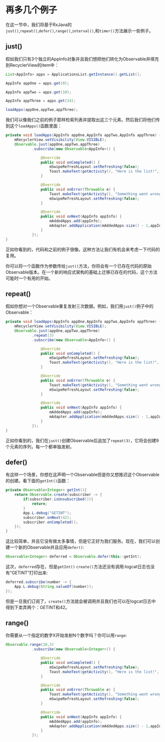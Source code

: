 # 再多几个例子

在这一节中，我们将基于RxJava的`just()`,`repeat()`,`defer()`,`range()`,`interval()`,和`timer()`方法展示一些例子。

## just()

假如我们只有3个独立的AppInfo对象并且我们想把他们转化为Observable并填充到RecyclerView的item中：
```java
List<AppInfo> apps = ApplicationsList.getInstance().getList();

AppInfo appOne = apps.get(0);

AppInfo appTwo = apps.get(10);

AppInfo appThree = apps.get(24);

loadApps(appOne,appTwo,appThree);

```

我们可以像我们之前的例子那样检索列表并提取出这三个元素。然后我们将他们传到这个`loadApps()`函数里面：
```java
private void loadApps(AppInfo appOne,AppInfo appTwo,AppInfo appThree) {
    mRecyclerView.setVisibility(View.VISIBLE);
    Observable.just(appOne,appTwo,appThree)
            .subscribe(new Observable<AppInfo>() {

                @Override
                public void onCompleted() {
                    mSwipeRefreshLayout.setRefreshing(false);
                    Toast.makeText(getActivity(), "Here is the list!", Toast.LENGTH_LONG).show();
                }

                @Override
                public void onError(Throwable e) {
                    Toast.makeText(getActivity(), "Something went wrong!", Toast.LENGTH_SHORT).show();
                    mSwipeRefreshLayout.setRefreshing(false);
                }

                @Override
                public void onNext(AppInfo appInfo) {
                    mAddedApps.add(appInfo); 
                    mAdapter.addApplication(mAddedApps.size() - 1,appInfo);
                }
            });
}
```

正如你看到的，代码和之前的例子很像。这种方法让我们有机会来考虑一下代码的复用。

你可以将一个函数作为参数传给`just()`方法，你将会有一个已存在代码的原始Observable版本。在一个新的响应式架构的基础上迁移已存在的代码，这个方法可能时一个有用的开始。


## repeat()

假如你想对一个Observable重复发射三次数据。例如，我们用`just()`例子中的Observable：

```java
private void loadApps(AppInfo appOne,AppInfo appTwo,AppInfo appThree) {
    mRecyclerView.setVisibility(View.VISIBLE);
    Observable.just(appOne,appTwo,appThree)
            .repeat(3)
            .subscribe(new Observable<AppInfo>() {

                @Override
                public void onCompleted() {
                    mSwipeRefreshLayout.setRefreshing(false);
                    Toast.makeText(getActivity(), "Here is the list!", Toast.LENGTH_LONG).show();
                }

                @Override
                public void onError(Throwable e) {
                    Toast.makeText(getActivity(), "Something went wrong!", Toast.LENGTH_SHORT).show();
                    mSwipeRefreshLayout.setRefreshing(false);
                }

                @Override
                public void onNext(AppInfo appInfo) {
                    mAddedApps.add(appInfo); 
                    mAdapter.addApplication(mAddedApps.size() - 1,appInfo);
                }
            });
}
```
正如你看到的，我们在`just()`创建Observable后追加了`repeat(3)`，它将会创建9个元素的序列，每一个都单独发射。

## defer()

有这样一个场景，你想在这声明一个Observable但是你又想推迟这个Observable的创建。看下面的`getInt()`函数：
```java
private Observable<Integer> getInt(){
    return Observable.create(subscriber -> {
        if(subscriber.isUnsubscribed()){
            return;
        }
        App.L.debug("GETINT");
        subscriber.onNext(42);
        subscriber.onCompleted();
    });
}
```

这比较简单，并且它没有做太多事情，但是它正好为我们服务。现在，我们可以创建一个新的Observable并且应用`defer()`:

```java
Observable<Integer> deferred = Observable.defer(this::getInt);
```
这次，`deferred`存在，但是`getInt()` `create()`方法还没有调用:logcat日志也没有“GETINT”打印出来:

```java
deferred.subscribe(number -> {
    App.L.debug(String.valueOf(number));
});
```
但是一旦我们订阅了，`create()`方法就会被调用并且我们也可以在logcat日志中得到下卖弄两个：GETINT和42。

## range()

你需要从一个指定的数字X开始发射N个数字吗？你可以用`range`:
```java
Observable.range(10,3)
            .subscribe(new Observable<Integer>() {

                @Override
                public void onCompleted() {
                    mSwipeRefreshLayout.setRefreshing(false);
                    Toast.makeText(getActivity(), "Here is the list!", Toast.LENGTH_LONG).show();
                }

                @Override
                public void onError(Throwable e) {
                    Toast.makeText(getActivity(), "Something went wrong!", Toast.LENGTH_SHORT).show();
                    mSwipeRefreshLayout.setRefreshing(false);
                }

                @Override
                public void onNext(AppInfo appInfo) {
                    mAddedApps.add(appInfo); 
                    mAdapter.addApplication(mAddedApps.size() - 1,appInfo);
                }
            });
```

































